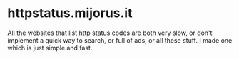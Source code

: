 # httpstatus.mijorus.it

All the websites that list http status codes are both very slow, or don't implement a quick way to search, or full of ads, or all these stuff. I made one which is just simple and fast.